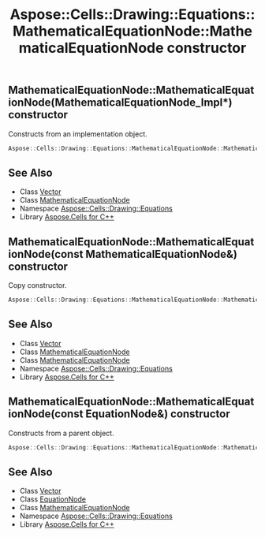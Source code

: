 ﻿---
title: Aspose::Cells::Drawing::Equations::MathematicalEquationNode::MathematicalEquationNode constructor
linktitle: MathematicalEquationNode
second_title: Aspose.Cells for C++ API Reference
description: 'Aspose::Cells::Drawing::Equations::MathematicalEquationNode::MathematicalEquationNode constructor. Constructs from an implementation object in C++.'
type: docs
weight: 100
url: /cpp/aspose.cells.drawing.equations/mathematicalequationnode/mathematicalequationnode/
---
## MathematicalEquationNode::MathematicalEquationNode(MathematicalEquationNode_Impl*) constructor


Constructs from an implementation object.

```cpp
Aspose::Cells::Drawing::Equations::MathematicalEquationNode::MathematicalEquationNode(MathematicalEquationNode_Impl *impl)
```

## See Also

* Class [Vector](../../../aspose.cells/vector/)
* Class [MathematicalEquationNode](../)
* Namespace [Aspose::Cells::Drawing::Equations](../../)
* Library [Aspose.Cells for C++](../../../)
## MathematicalEquationNode::MathematicalEquationNode(const MathematicalEquationNode\&) constructor


Copy constructor.

```cpp
Aspose::Cells::Drawing::Equations::MathematicalEquationNode::MathematicalEquationNode(const MathematicalEquationNode &src)
```

## See Also

* Class [Vector](../../../aspose.cells/vector/)
* Class [MathematicalEquationNode](../)
* Class [MathematicalEquationNode](../)
* Namespace [Aspose::Cells::Drawing::Equations](../../)
* Library [Aspose.Cells for C++](../../../)
## MathematicalEquationNode::MathematicalEquationNode(const EquationNode\&) constructor


Constructs from a parent object.

```cpp
Aspose::Cells::Drawing::Equations::MathematicalEquationNode::MathematicalEquationNode(const EquationNode &src)
```

## See Also

* Class [Vector](../../../aspose.cells/vector/)
* Class [EquationNode](../../equationnode/)
* Class [MathematicalEquationNode](../)
* Namespace [Aspose::Cells::Drawing::Equations](../../)
* Library [Aspose.Cells for C++](../../../)
